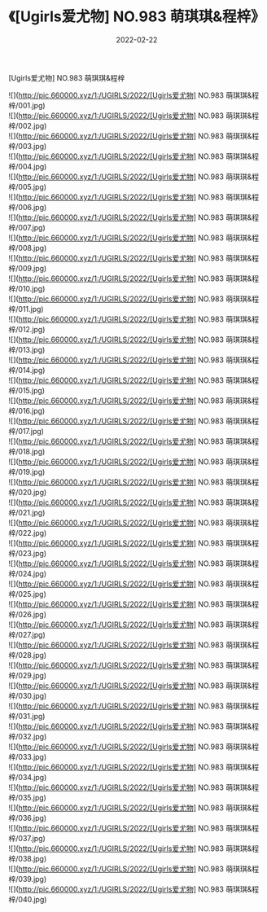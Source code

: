 ﻿---
layout: post
title:  《[Ugirls爱尤物] NO.983 萌琪琪&程梓》
date:   2022-02-22
img: http://pic.660000.xyz/1:/UGIRLS/2022/[Ugirls爱尤物] NO.983 萌琪琪&程梓/000.jpg
categories: [美女, 清纯, 唯美]
---

[Ugirls爱尤物] NO.983 萌琪琪&程梓

 ![](http://pic.660000.xyz/1:/UGIRLS/2022/[Ugirls爱尤物] NO.983 萌琪琪&程梓/001.jpg) <br>![](http://pic.660000.xyz/1:/UGIRLS/2022/[Ugirls爱尤物] NO.983 萌琪琪&程梓/002.jpg) <br>![](http://pic.660000.xyz/1:/UGIRLS/2022/[Ugirls爱尤物] NO.983 萌琪琪&程梓/003.jpg) <br>![](http://pic.660000.xyz/1:/UGIRLS/2022/[Ugirls爱尤物] NO.983 萌琪琪&程梓/004.jpg) <br>![](http://pic.660000.xyz/1:/UGIRLS/2022/[Ugirls爱尤物] NO.983 萌琪琪&程梓/005.jpg) <br>![](http://pic.660000.xyz/1:/UGIRLS/2022/[Ugirls爱尤物] NO.983 萌琪琪&程梓/006.jpg) <br>![](http://pic.660000.xyz/1:/UGIRLS/2022/[Ugirls爱尤物] NO.983 萌琪琪&程梓/007.jpg) <br>![](http://pic.660000.xyz/1:/UGIRLS/2022/[Ugirls爱尤物] NO.983 萌琪琪&程梓/008.jpg) <br>![](http://pic.660000.xyz/1:/UGIRLS/2022/[Ugirls爱尤物] NO.983 萌琪琪&程梓/009.jpg) <br>![](http://pic.660000.xyz/1:/UGIRLS/2022/[Ugirls爱尤物] NO.983 萌琪琪&程梓/010.jpg) <br>![](http://pic.660000.xyz/1:/UGIRLS/2022/[Ugirls爱尤物] NO.983 萌琪琪&程梓/011.jpg) <br>![](http://pic.660000.xyz/1:/UGIRLS/2022/[Ugirls爱尤物] NO.983 萌琪琪&程梓/012.jpg) <br>![](http://pic.660000.xyz/1:/UGIRLS/2022/[Ugirls爱尤物] NO.983 萌琪琪&程梓/013.jpg) <br>![](http://pic.660000.xyz/1:/UGIRLS/2022/[Ugirls爱尤物] NO.983 萌琪琪&程梓/014.jpg) <br>![](http://pic.660000.xyz/1:/UGIRLS/2022/[Ugirls爱尤物] NO.983 萌琪琪&程梓/015.jpg) <br>![](http://pic.660000.xyz/1:/UGIRLS/2022/[Ugirls爱尤物] NO.983 萌琪琪&程梓/016.jpg) <br>![](http://pic.660000.xyz/1:/UGIRLS/2022/[Ugirls爱尤物] NO.983 萌琪琪&程梓/017.jpg) <br>![](http://pic.660000.xyz/1:/UGIRLS/2022/[Ugirls爱尤物] NO.983 萌琪琪&程梓/018.jpg) <br>![](http://pic.660000.xyz/1:/UGIRLS/2022/[Ugirls爱尤物] NO.983 萌琪琪&程梓/019.jpg) <br>![](http://pic.660000.xyz/1:/UGIRLS/2022/[Ugirls爱尤物] NO.983 萌琪琪&程梓/020.jpg) <br>![](http://pic.660000.xyz/1:/UGIRLS/2022/[Ugirls爱尤物] NO.983 萌琪琪&程梓/021.jpg) <br>![](http://pic.660000.xyz/1:/UGIRLS/2022/[Ugirls爱尤物] NO.983 萌琪琪&程梓/022.jpg) <br>![](http://pic.660000.xyz/1:/UGIRLS/2022/[Ugirls爱尤物] NO.983 萌琪琪&程梓/023.jpg) <br>![](http://pic.660000.xyz/1:/UGIRLS/2022/[Ugirls爱尤物] NO.983 萌琪琪&程梓/024.jpg) <br>![](http://pic.660000.xyz/1:/UGIRLS/2022/[Ugirls爱尤物] NO.983 萌琪琪&程梓/025.jpg) <br>![](http://pic.660000.xyz/1:/UGIRLS/2022/[Ugirls爱尤物] NO.983 萌琪琪&程梓/026.jpg) <br>![](http://pic.660000.xyz/1:/UGIRLS/2022/[Ugirls爱尤物] NO.983 萌琪琪&程梓/027.jpg) <br>![](http://pic.660000.xyz/1:/UGIRLS/2022/[Ugirls爱尤物] NO.983 萌琪琪&程梓/028.jpg) <br>![](http://pic.660000.xyz/1:/UGIRLS/2022/[Ugirls爱尤物] NO.983 萌琪琪&程梓/029.jpg) <br>![](http://pic.660000.xyz/1:/UGIRLS/2022/[Ugirls爱尤物] NO.983 萌琪琪&程梓/030.jpg) <br>![](http://pic.660000.xyz/1:/UGIRLS/2022/[Ugirls爱尤物] NO.983 萌琪琪&程梓/031.jpg) <br>![](http://pic.660000.xyz/1:/UGIRLS/2022/[Ugirls爱尤物] NO.983 萌琪琪&程梓/032.jpg) <br>![](http://pic.660000.xyz/1:/UGIRLS/2022/[Ugirls爱尤物] NO.983 萌琪琪&程梓/033.jpg) <br>![](http://pic.660000.xyz/1:/UGIRLS/2022/[Ugirls爱尤物] NO.983 萌琪琪&程梓/034.jpg) <br>![](http://pic.660000.xyz/1:/UGIRLS/2022/[Ugirls爱尤物] NO.983 萌琪琪&程梓/035.jpg) <br>![](http://pic.660000.xyz/1:/UGIRLS/2022/[Ugirls爱尤物] NO.983 萌琪琪&程梓/036.jpg) <br>![](http://pic.660000.xyz/1:/UGIRLS/2022/[Ugirls爱尤物] NO.983 萌琪琪&程梓/037.jpg) <br>![](http://pic.660000.xyz/1:/UGIRLS/2022/[Ugirls爱尤物] NO.983 萌琪琪&程梓/038.jpg) <br>![](http://pic.660000.xyz/1:/UGIRLS/2022/[Ugirls爱尤物] NO.983 萌琪琪&程梓/039.jpg) <br>![](http://pic.660000.xyz/1:/UGIRLS/2022/[Ugirls爱尤物] NO.983 萌琪琪&程梓/040.jpg) <br>